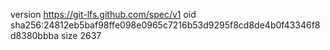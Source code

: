 version https://git-lfs.github.com/spec/v1
oid sha256:24812eb5baf98ffe098e0965c7216b53d9295f8cd8de4b0f43346f8d8380bbba
size 2637
